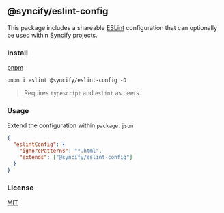 ## @syncify/eslint-config

This package includes a shareable [ESLint](https://eslint.org) configuration that can optionally be used within [Syncify](https://github.com/panoply/syncify) projects.

### Install

[pnpm](https://pnpm.js.org/en/cli/install)

```cli
pnpm i eslint @syncify/eslint-config -D
```

> Requires `typescript` and `eslint` as peers.

### Usage

Extend the configuration within `package.json`

```json
{
  "eslintConfig": {
    "ignorePatterns": "*.html",
    "extends": ["@syncify/eslint-config"]
  }
}
```

### License

[MIT](#LICENSE)
